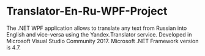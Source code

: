 # Translator-En-Ru-WPF-Project
The .NET WPF application allows to translate any text from Russian into English and vice-versa using the Yandex.Translator service.
Developed in Microsoft Visual Studio Community 2017. Microsoft .NET Framework version is 4.7.
